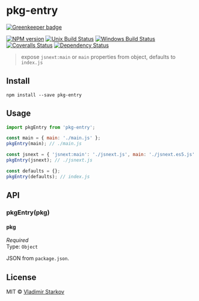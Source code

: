 # pkg-entry

[![Greenkeeper badge](https://badges.greenkeeper.io/iamstarkov/pkg-entry.svg)](https://greenkeeper.io/)

[![NPM version][npm-image]][npm-url]
[![Unix Build Status][travis-image]][travis-url]
[![Windows Build Status][appveyor-image]][appveyor-url]
[![Coveralls Status][coveralls-image]][coveralls-url]
[![Dependency Status][depstat-image]][depstat-url]

> expose `jsnext:main` or `main` properties from object, defaults to `index.js`

## Install

    npm install --save pkg-entry

## Usage

```js
import pkgEntry from 'pkg-entry';

const main = { main: './main.js' };
pkgEntry(main); // ./main.js

const jsnext = { 'jsnext:main': './jsnext.js', main: './jsnext.es5.js' };
pkgEntry(jsnext); // ./jsnext.js

const defaults = {};
pkgEntry(defaults); // index.js
```

## API

### pkgEntry(pkg)

#### pkg

*Required*  
Type: `Object`

JSON from `package.json`.

## License

MIT © [Vladimir Starkov](https://iamstarkov.com)

[npm-url]: https://npmjs.org/package/pkg-entry
[npm-image]: https://img.shields.io/npm/v/pkg-entry.svg?style=flat-square

[travis-url]: https://travis-ci.org/iamstarkov/pkg-entry
[travis-image]: https://img.shields.io/travis/iamstarkov/pkg-entry.svg?style=flat-square&label=unix

[appveyor-url]: https://ci.appveyor.com/project/iamstarkov/pkg-entry
[appveyor-image]: https://img.shields.io/appveyor/ci/iamstarkov/pkg-entry.svg?style=flat-square&label=windows

[coveralls-url]: https://coveralls.io/r/iamstarkov/pkg-entry
[coveralls-image]: https://img.shields.io/coveralls/iamstarkov/pkg-entry.svg?style=flat-square

[depstat-url]: https://david-dm.org/iamstarkov/pkg-entry
[depstat-image]: https://david-dm.org/iamstarkov/pkg-entry.svg?style=flat-square
